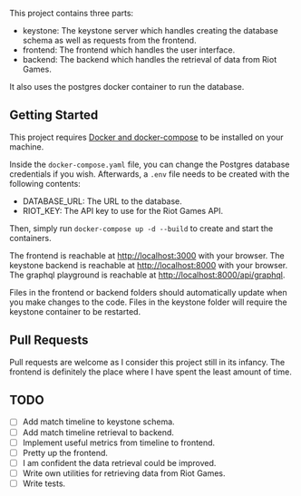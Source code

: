This project contains three parts:

- keystone: The keystone server which handles creating the database schema as well as requests from the frontend.
- frontend: The frontend which handles the user interface.
- backend: The backend which handles the retrieval of data from Riot Games.

It also uses the postgres docker container to run the database.

## Getting Started

This project requires [Docker and docker-compose](docker.io) to be installed on your machine.

Inside the `docker-compose.yaml` file, you can change the Postgres database credentials if you wish. Afterwards, a `.env` file needs to be created with the following contents:

- DATABASE_URL: The URL to the database.
- RIOT_KEY: The API key to use for the Riot Games API.

Then, simply run `docker-compose up -d --build` to create and start the containers.

The frontend is reachable at [http://localhost:3000](http://localhost:3000) with your browser.
The keystone backend is reachable at [http://localhost:8000](http://localhost:8000) with your browser.
The graphql playground is reachable at [http://localhost:8000/api/graphql](http://localhost:8000/api/graphql).

Files in the frontend or backend folders should automatically update when you make changes to the code.
Files in the keystone folder will require the keystone container to be restarted.

## Pull Requests

Pull requests are welcome as I consider this project still in its infancy. The frontend is definitely the place where I have spent the least amount of time.

## TODO

- [ ] Add match timeline to keystone schema.
- [ ] Add match timeline retrieval to backend.
- [ ] Implement useful metrics from timeline to frontend.
- [ ] Pretty up the frontend.
- [ ] I am confident the data retrieval could be improved.
- [ ] Write own utilities for retrieving data from Riot Games.
- [ ] Write tests.
